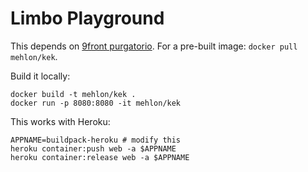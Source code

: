 # Limbo Playground

This depends on [9front purgatorio](http://code.9front.org/hg/purgatorio/).
For a pre-built image: `docker pull mehlon/kek`.

Build it locally:
```
docker build -t mehlon/kek .
docker run -p 8080:8080 -it mehlon/kek
```

This works with Heroku:
```
APPNAME=buildpack-heroku # modify this 
heroku container:push web -a $APPNAME
heroku container:release web -a $APPNAME
```

